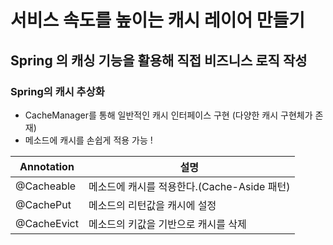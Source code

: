# 서비스 속도를 높이는 캐시 레이어 만들기 

## Spring 의 캐싱 기능을 활용해 직접 비즈니스 로직 작성

### Spring의 캐시 추상화 
- CacheManager를 통해 일반적인 캐시 인터페이스 구현 (다양한 캐시 구현체가 존재)
- 메소드에 캐시를 손쉽게 적용 가능 !

| Annotation  | 설명                             |
|-------------|--------------------------------|
| @Cacheable  | 메소드에 캐시를 적용한다.(Cache-Aside 패턴) |
| @CachePut   | 메소드의 리턴값을 캐시에 설정               |
| @CacheEvict | 메소드의 키값을 기반으로 캐시를 삭제           |
